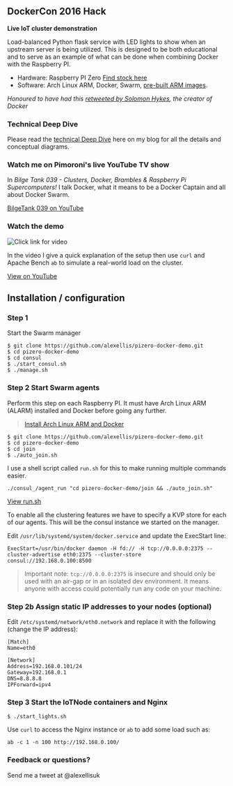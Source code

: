 ## DockerCon 2016 Hack

**Live IoT cluster demonstration**

Load-balanced Python flask service with LED lights to show when an upstream server is being utilized. This is designed to be both educational and to serve as an example of what can be done when combining Docker with the Raspberry PI.

* Hardware: Raspberry PI Zero [Find stock here](http://stockalert.alexellis.io/)
* Software: Arch Linux ARM, Docker, Swarm, [pre-built ARM images](https://github.com/alexellis/docker-arm/tree/master/images/armv6).

*Honoured to have had this [retweeted by Solomon Hykes](https://twitter.com/alexellisuk/status/732497170234937344), the creator of Docker*

### Technical Deep Dive

Please read the [technical Deep Dive](http://blog.alexellis.io/iot-docker-cluster/) here on my blog for all the details and conceptual diagrams.

### Watch me on Pimoroni's live YouTube TV show

In *Bilge Tank 039 - Clusters, Docker, Brambles & Raspberry Pi Supercomputers!* I talk Docker, what it means to be a Docker Captain and all about Docker Swarm.

[BilgeTank 039 on YouTube](https://www.youtube.com/watch?v=ASYnWV0Km_A)

### Watch the demo

![Click link for video](https://pbs.twimg.com/media/CjDxIg-WEAAQ1dk.jpg)

In the video I give a quick explanation of the setup then use `curl` and Apache Bench `ab` to simulate a real-world load on the cluster.

[View on YouTube](https://www.youtube.com/embed/IaKRqBRq6CE)

## Installation / configuration

### Step 1

Start the Swarm manager

```
$ git clone https://github.com/alexellis/pizero-docker-demo.git
$ cd pizero-docker-demo
$ cd consul
$ ./start_consul.sh
$ ./manage.sh
```

### Step 2 Start Swarm agents

Perform this step on each Raspberry PI. It must have Arch Linux ARM (ALARM) installed and Docker before going any further.

> [Install Arch Linux ARM and Docker](http://blog.alexellis.io/dockerswarm-pizero/)

```
$ git clone https://github.com/alexellis/pizero-docker-demo.git
$ cd pizero-docker-demo
$ cd join
$ ./auto_join.sh
```

I use a shell script called `run.sh` for this to make running multiple commands easier.

```
./consul_/agent_run "cd pizero-docker-demo/join && ./auto_join.sh"
```

[View run.sh](https://github.com/alexellis/pizero-docker-demo/blob/master/consul/run.sh)

To enable all the clustering features we have to specify a KVP store for each of our agents. This will be the consul instance we started on the manager.

Edit `/usr/lib/systemd/system/docker.service` and update the ExecStart line:

```
ExecStart=/usr/bin/docker daemon -H fd:// -H tcp://0.0.0.0:2375 --cluster-advertise eth0:2375 --cluster-store consul://192.168.0.100:8500
```

> Important note: `tcp://0.0.0.0:2375` is insecure and should only be used with an air-gap or in an isolated dev environment. It means anyone with access could potentially run any code on your machine.

### Step 2b Assign static IP addresses to your nodes (optional)

Edit `/etc/systemd/network/eth0.network` and replace it with the following (change the IP address):

```
[Match]
Name=eth0

[Network]
Address=192.168.0.101/24
Gateway=192.168.0.1
DNS=8.8.8.8
IPForward=ipv4
```

### Step 3 Start the IoTNode containers and Nginx

```
$ ./start_lights.sh 
```

Use `curl` to access the Nginx instance or `ab` to add some load such as:

```
ab -c 1 -n 100 http://192.168.0.100/
```

### Feedback or questions?

Send me a tweet at @alexellisuk

